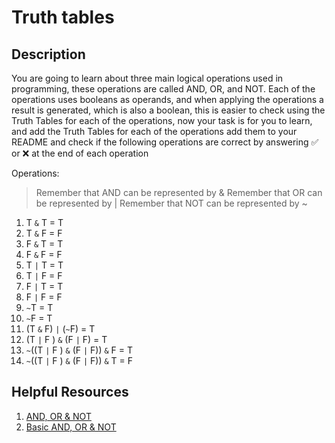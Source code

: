 # Truth tables

## Description

You are going to learn about three main logical operations used in programming, these operations are called AND, OR, and NOT. Each of the operations uses booleans as operands, and when applying the operations a result is generated, which is also a boolean, this is easier to check using the Truth Tables for each of the operations, now your task is for you to learn, and add the Truth Tables for each of the operations add them to your README and check if the following operations are correct by answering ✅ or ❌ at the end of each operation

Operations:

> Remember that AND can be represented by &
> Remember that OR can be represented by |
> Remember that NOT can be represented by ~
1. T `&` T = T
2. T `&` F = F
3. F `&` T = T
4. F `&` F = F
5. T `|` T = T
6. T `|` F = F
7. F `|` T = T
8. F `|` F = F
9. `~`T = T
10. `~`F = T
11. (T `&` F) `|` (`~`F) = T
12. (T `|` F ) `&` (F `|` F) = T
13. `~`((T `|` F ) `&` (F `|` F)) `&` F = T
14. `~`((T `|` F ) `&` (F `|` F)) `&` T = F

## Helpful Resources

1. [AND, OR & NOT](https://byjus.com/maths/mathematical-logic/)
2. [Basic AND, OR & NOT](https://dyclassroom.com/logic-gate/basic-logic-gate-and-or-not)